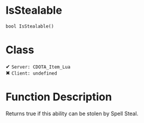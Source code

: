 # IsStealable
```
bool IsStealable()
```
# Class
✔ `Server: CDOTA_Item_Lua`  
✖ `Client: undefined`  

# Function Description
Returns true if this ability can be stolen by Spell Steal.
